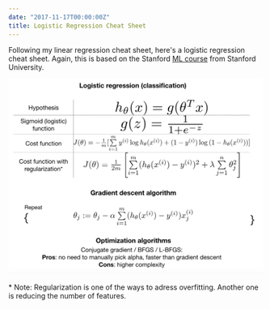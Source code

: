 ```yaml
---
date: "2017-11-17T00:00:00Z"
title: Logistic Regression Cheat Sheet
---
```


Following my linear regression cheat sheet, here's a logistic regression cheat sheet. 
Again, this is based on the Stanford [ML course](https://www.coursera.org/learn/machine-learning/home/welcome) from Stanford University. 

![logistic regression cheat sheet](/images/logisticregression.png)

\* Note: Regularization is one of the ways to adress overfitting. Another one is reducing the number of features. 
